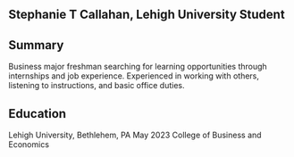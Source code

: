 ## Stephanie T Callahan, Lehigh University Student

## Summary

Business major freshman searching for learning opportunities through internships and job experience. Experienced in working with others, listening to instructions, and basic office duties.

## Education

Lehigh University, Bethlehem, PA							May 2023
College of Business and Economics




